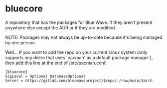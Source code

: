# bluecore
A repository that has the packages for Blue Wave. If they aren't present anywhere else except the AUR or if they are modified.

NOTE: Packages may not always be up-to-date because it's being managed by one person. 

Well... If you want to add the repo on your current Linux system (only supports any distro that uses 'pacman' as a default package manager.), then add this line at the end of /etc/pacman.conf.

```
[bluecore]
SigLevel = Optional DatabaseOptional
Server = https://gitlab.com/bluewaveproject/$repo/-/raw/main/$arch
```
